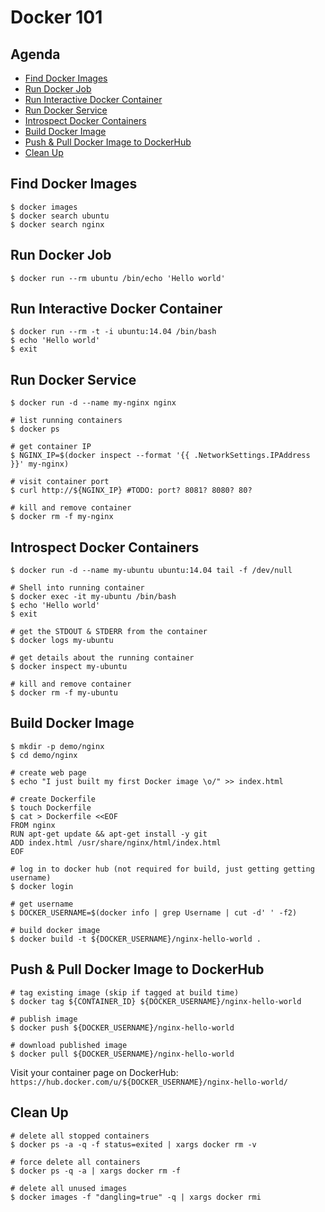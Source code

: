 # Docker 101

## Agenda

- [Find Docker Images](#find-docker-images)
- [Run Docker Job](#run-docker-job)
- [Run Interactive Docker Container](#run-interactive-docker-container)
- [Run Docker Service](#run-docker-service)
- [Introspect Docker Containers](#introspect-docker-containers)
- [Build Docker Image](#build-docker-image)
- [Push & Pull Docker Image to DockerHub](#push--pull-docker-image-to-dockerhub)
- [Clean Up](#clean-up)

## Find Docker Images

```
$ docker images
$ docker search ubuntu
$ docker search nginx
```

## Run Docker Job

```
$ docker run --rm ubuntu /bin/echo 'Hello world'
```

## Run Interactive Docker Container

```
$ docker run --rm -t -i ubuntu:14.04 /bin/bash
$ echo 'Hello world'
$ exit
```

## Run Docker Service

```
$ docker run -d --name my-nginx nginx

# list running containers
$ docker ps

# get container IP
$ NGINX_IP=$(docker inspect --format '{{ .NetworkSettings.IPAddress }}' my-nginx)

# visit container port
$ curl http://${NGINX_IP} #TODO: port? 8081? 8080? 80?

# kill and remove container
$ docker rm -f my-nginx
```

## Introspect Docker Containers

```
$ docker run -d --name my-ubuntu ubuntu:14.04 tail -f /dev/null

# Shell into running container
$ docker exec -it my-ubuntu /bin/bash
$ echo 'Hello world'
$ exit

# get the STDOUT & STDERR from the container
$ docker logs my-ubuntu

# get details about the running container
$ docker inspect my-ubuntu

# kill and remove container
$ docker rm -f my-ubuntu
```

## Build Docker Image

```
$ mkdir -p demo/nginx
$ cd demo/nginx

# create web page
$ echo "I just built my first Docker image \o/" >> index.html

# create Dockerfile
$ touch Dockerfile
$ cat > Dockerfile <<EOF
FROM nginx
RUN apt-get update && apt-get install -y git
ADD index.html /usr/share/nginx/html/index.html
EOF

# log in to docker hub (not required for build, just getting getting username)
$ docker login

# get username
$ DOCKER_USERNAME=$(docker info | grep Username | cut -d' ' -f2)

# build docker image
$ docker build -t ${DOCKER_USERNAME}/nginx-hello-world .
```

## Push & Pull Docker Image to DockerHub

```
# tag existing image (skip if tagged at build time)
$ docker tag ${CONTAINER_ID} ${DOCKER_USERNAME}/nginx-hello-world

# publish image
$ docker push ${DOCKER_USERNAME}/nginx-hello-world

# download published image
$ docker pull ${DOCKER_USERNAME}/nginx-hello-world
```

Visit your container page on DockerHub: `https://hub.docker.com/u/${DOCKER_USERNAME}/nginx-hello-world/`

## Clean Up

```
# delete all stopped containers
$ docker ps -a -q -f status=exited | xargs docker rm -v

# force delete all containers
$ docker ps -q -a | xargs docker rm -f

# delete all unused images
$ docker images -f "dangling=true" -q | xargs docker rmi
```
